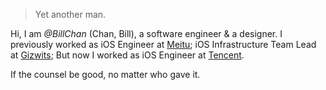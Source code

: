 

> Yet another man.


Hi, I am *@BillChan* (Chan, Bill), a software engineer & a designer. I previously worked as iOS Engineer at [Meitu](https://www.meitu.com/); iOS Infrastructure Team Lead at [Gizwits](http://www.gizwits.com/); But now I worked as iOS Engineer at [Tencent](https://qq.com).

If the counsel be good, no matter who gave it.